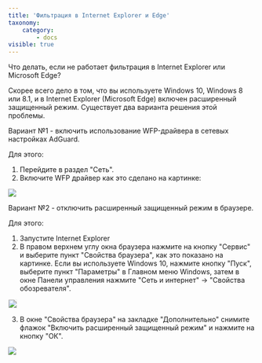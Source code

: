 ```yaml
---
title: 'Фильтрация в Internet Explorer и Edge'
taxonomy:
    category:
        - docs
visible: true
---
```


Что делать, если не работает фильтрация в Internet Explorer или Microsoft Edge?

Скорее всего дело в том, что вы используете Windows 10, Windows 8 или 8.1, и в Internet Explorer (Microsoft Edge) включен расширенный защищенный режим. Существует два варианта решения этой проблемы.

Вариант №1 - включить использование WFP-драйвера в сетевых настройках AdGuard. 

Для этого: 
1. Перейдите в раздел "Сеть".
2. Включите WFP драйвер как это сделано на картинке:

<img src="https://cdn.adguard.com/public/Adguard/kb/newscreenshots/Ru/Windows7.1/wfpOnRu.png" />

Вариант №2 - отключить расширенный защищенный режим в браузере.

Для этого: 

1. Запустите Internet Explorer 
2. В правом верхнем углу окна браузера нажмите на кнопку "Сервис" и выберите пункт "Свойства браузера", как это показано на картинке.
Если вы используете Windows 10, нажмите кнопку "Пуск", выберите пункт "Параметры" в Главном меню Windows, затем в окне Панели управления нажмите "Сеть и интернет" -> "Свойства обозревателя".

<img src="https://cdn.adguard.com/public/Adguard/kb/newscreenshots/Ru/Windows7.1/ieRu.png" style="border: 1px solid #efefef; max-width: 800px" />

3. В окне "Свойства браузера" на закладке "Дополнительно" снимите флажок "Включить расширенный защищенный режим" и нажмите на кнопку "ОК".

<img src="https://cdn.adguard.com/public/Adguard/kb/newscreenshots/Ru/Windows7.1/ie2ru.png" />


